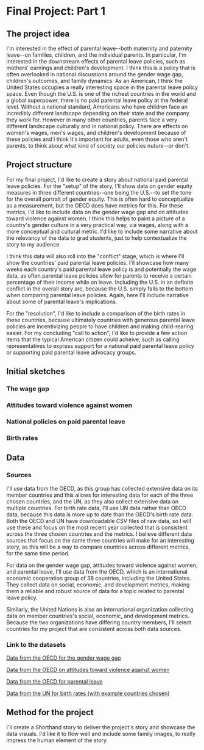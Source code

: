 # Final Project: Part 1

## The project idea

I'm interested in the effect of parental leave--both maternity and paternity leave--on families, children, and the individual parents. In particular, I'm interested in the downstream effects of parental leave policies, such as mothers' earnings and children's development.  I think this is a policy that is often overlooked in national discussions around the gender wage gap, children's outcomes, and family dynamics. As an American, I think the United States occupies a really interesting space in the parental leave policy space. Even though the U.S. is one of the richest countries in the world and a global superpower, there is no paid parental leave policy at the federal level. Without a national standard, Americans who have children face an incredibly different landscape depending on their state and the company they work for. However in many other countries, parents face a very different landscape culturally and in national policy. There are effects on women's wages, men's wages, and children's development because of these policies and I think it's important for adults, even those who aren't parents, to think about what kind of society our policies nuture--or don't.

## Project structure

For my final project, I'd like to create a story about national paid parental leave policies. For the "setup" of the story, I'll show data on gender equity measures in three different countries--one being the U.S.--to set the tone for the overall portrait of gender equity. This is often hard to conceptualize as a measurement, but the OECD does have metrics for this. For these metrics, I'd like to include data on the gender wage gap and on attitudes toward violence against women. I think this helps to paint a picture of a country's gender culture in a very practical way, via wages, along with a more conceptual and cultural metric. I'd like to include some narrative about the relevancy of the data to grad students, just to help contextualize the story to my audience

I think this data will also roll into the "conflict" stage, which is where I'll show the countries' paid parental leave policies. I'll showcase how many weeks each country's paid parental leave policy is and potentially the wage data, as often parental leave policies allow for parents to receive a certain percentage of their income while on leave. Including the U.S. in an definite conflict in the overall story arc, because the U.S. simply falls to the bottom when comparing parental leave policies. Again, here I'll include narrative about some of parental leave's implications.

For the "resolution", I'd like to include a comparison of the birth rates in these countries, because ultimately countries with generous parental leave policies are incentivizing people to have children and making child-rearing easier. For my concluding "call to action", I'd like to provide a few action items that the typical American citizen could acheive, such as calling representatives to express support for a national paid parental leave policy or supporting paid parental leave advocacy groups.


## Initial sketches

### The wage gap


### Attitudes toward violence against women


### National policies on paid parental leave


### Birth rates


## Data

### Sources

I'll use data from the OECD, as this group has collected extensive data on its member countries and this allows for interesting data for each of the three chosen countries, and the UN, as they also collect extensive data on multiple countries. For birth rate data, I'll use UN data rather than OECD data, because this data is more up to date than the OECD's birth rate data. Both the OECD and UN have downloadable CSV files of raw data, so I will use these and focus on the most recent year collected that is consistent across the three chosen countries and the metrics. I believe different data sources that focus on the same three countries will make for an interesting story, as this will be a way to compare countries across different metrics, for the same time period.

For data on the gender wage gap, attitudes toward violence against women, and parental leave, I'll use data from the OECD, which is an international economic cooperation group of 38 countries, including the United States. They collect data on social, economic, and development metrics, making them a reliable and robust source of data for a topic related to parental leave policy.

Similarly, the United Nations is also an international organization collecting data on member countries's social, economic, and development metrics. Because the two organizations have differing country members, I'll select countries for my project that are consistent across both data sources.

### Link to the datasets

[Data from the OECD for the gender wage gap](https://data.oecd.org/earnwage/gender-wage-gap.htm)

[Data from the OECD on attitudes toward violence against women](https://stats.oecd.org/index.aspx?queryid=95704)

[Data from the OECD for parental leave](https://stats.oecd.org/index.aspx?queryid=54760)

[Data from the UN for birth rates (with example countries chosen)](https://population.un.org/dataportal/data/indicators/55/locations/840,170,752/start/1990/end/2023/table/pivotbylocation)

## Method for the project

I'll create a Shorthand story to deliver the project's story and showcase the data visuals. I'd like it to flow well and include some family images, to really impress the human element of the story.
